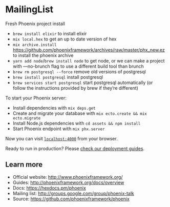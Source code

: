 # MailingList

Fresh Phoenix project install
* ```brew install elixir``` to install elixir
* ```mix local.hex``` to get an up to date version of hex
* ```mix archive.install``` https://github.com/phoenixframework/archives/raw/master/phx_new.ez to install the phoenix archive
* ```yarn add node```/```brew install node``` to get node, or we can make a project with —no-brunch flag to use a different build tool than brunch
* ```brew rm postgresql --force``` remove old versions of postgresql
* ```brew install postgresql``` install postgresql
* ```brew services start postgresql``` start postgresql automatically (or follow the instructions provided by brew if they’re different)

To start your Phoenix server:

  * Install dependencies with `mix deps.get`
  * Create and migrate your database with `mix ecto.create && mix ecto.migrate`
  * Install Node.js dependencies with `cd assets && npm install`
  * Start Phoenix endpoint with `mix phx.server`

Now you can visit [`localhost:4000`](http://localhost:4000) from your browser.

Ready to run in production? Please [check our deployment guides](http://www.phoenixframework.org/docs/deployment).

## Learn more

  * Official website: http://www.phoenixframework.org/
  * Guides: http://phoenixframework.org/docs/overview
  * Docs: https://hexdocs.pm/phoenix
  * Mailing list: http://groups.google.com/group/phoenix-talk
  * Source: https://github.com/phoenixframework/phoenix
